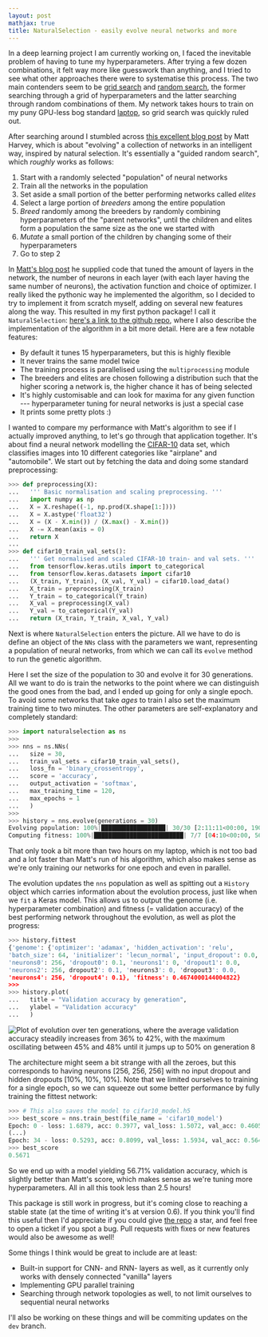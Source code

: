 ```yaml
---
layout: post
mathjax: true
title: NaturalSelection - easily evolve neural networks and more
---
```


In a deep learning project I am currently working on, I faced the inevitable problem of having to tune my hyperparameters. After trying a few dozen combinations, it felt way more like guesswork than anything, and I tried to see what other approaches there were to systematise this process. The two main contenders seem to be [grid search](https://en.wikipedia.org/wiki/Hyperparameter_optimization#Grid_search) and [random search](https://en.wikipedia.org/wiki/Random_search), the former searching through a grid of hyperparameters and the latter searching through random combinations of them. My network takes hours to train on my puny GPU-less bog standard [laptop](https://www.lenovo.com/gb/en/laptops/thinkpad/s-series/s440/), so grid search was quickly ruled out.

After searching around I stumbled across [this excellent blog post](https://blog.coast.ai/lets-evolve-a-neural-network-with-a-genetic-algorithm-code-included-8809bece164) by Matt Harvey, which is about "evolving" a collection of networks in an intelligent way, inspired by natural selection. It's essentially a "guided random search", which *roughly* works as follows:

1. Start with a randomly selected "population" of neural networks
2. Train all the networks in the population
3. Set aside a small portion of the better performing networks called *elites*
4. Select a large portion of *breeders* among the entire population
5. *Breed* randomly among the breeders by randomly combining hyperparameters of the "parent networks", until the children and elites form a population the same size as the one we started with
6. *Mutate* a small portion of the children by changing some of their hyperparameters
7. Go to step 2

In [Matt's blog post](https://blog.coast.ai/lets-evolve-a-neural-network-with-a-genetic-algorithm-code-included-8809bece164) he supplied code that tuned the amount of layers in the network, the number of neurons in each layer (with each layer having the same number of neurons), the activation function and choice of optimizer. I really liked the pythonic way he implemented the algorithm, so I decided to try to implement it from scratch myself, adding on several new features along the way. This resulted in my first python package! I call it `NaturalSelection`: [here's a link to the github repo](https://github.com/saattrupdan/naturalselection), where I also describe the implementation of the algorithm in a bit more detail. Here are a few notable features:

* By default it tunes 15 hyperparameters, but this is highly flexible
* It never trains the same model twice
* The training process is parallelised using the `multiprocessing` module
* The breeders and elites are chosen following a distribution such that the higher scoring a network is, the higher chance it has of being selected
* It's highly customisable and can look for maxima for any given function --- hyperparameter tuning for neural networks is just a special case
* It prints some pretty plots :)

I wanted to compare my performance with Matt's algorithm to see if I actually improved anything, to let's go through that application together. It's about find a neural network modelling the [CIFAR-10](https://www.cs.toronto.edu/~kriz/cifar.html) data set, which classifies images into 10 different categories like "airplane" and "automobile". We start out by fetching the data and doing some standard preprocessing:

```python
>>> def preprocessing(X):
...   ''' Basic normalisation and scaling preprocessing. '''
...   import numpy as np
...   X = X.reshape((-1, np.prod(X.shape[1:])))
...   X = X.astype('float32')
...   X = (X - X.min()) / (X.max() - X.min())
...   X -= X.mean(axis = 0)
...   return X
...   
>>> def cifar10_train_val_sets():
...   ''' Get normalised and scaled CIFAR-10 train- and val sets. '''
...   from tensorflow.keras.utils import to_categorical
...   from tensorflow.keras.datasets import cifar10
...   (X_train, Y_train), (X_val, Y_val) = cifar10.load_data()
...   X_train = preprocessing(X_train)
...   Y_train = to_categorical(Y_train)
...   X_val = preprocessing(X_val)
...   Y_val = to_categorical(Y_val)
...   return (X_train, Y_train, X_val, Y_val)
```

Next is where `NaturalSelection` enters the picture. All we have to do is define an object of the `NNs` class with the parameters we want, representing a population of neural networks, from which we can call its `evolve` method to run the genetic algorithm.

Here I set the size of the population to 30 and evolve it for 30 generations. All we want to do is train the networks to the point where we can distinguish the good ones from the bad, and I ended up going for only a single epoch. To avoid some networks that take *ages* to train I also set the maximum training time to two minutes. The other parameters are self-explanatory and completely standard:

```python
>>> import naturalselection as ns
>>>
>>> nns = ns.NNs(
...   size = 30,
...   train_val_sets = cifar10_train_val_sets(),
...   loss_fn = 'binary_crossentropy',
...   score = 'accuracy',
...   output_activation = 'softmax',
...   max_training_time = 120,
...   max_epochs = 1
...   )
>>> 
>>> history = nns.evolve(generations = 30)
Evolving population: 100%|██████████████████| 30/30 [2:11:11<00:00, 190.63s/it]
Computing fitness: 100%|█████████████████████████| 7/7 [04:10<00:00, 56.28s/it]
```

That only took a bit more than two hours on my laptop, which is not too bad and a lot faster than Matt's run of his algorithm, which also makes sense as we're only training our networks for one epoch and even in parallel.

The evolution updates the `nns` population as well as spitting out a `History` object which carries information about the evolution process, just like when we `fit` a Keras model. This allows us to output the genome (i.e. hyperparameter combination) and fitness (= validation accuracy) of the best performing network throughout the evolution, as well as plot the progress:

```python
>>> history.fittest
{'genome': {'optimizer': 'adamax', 'hidden_activation': 'relu',
'batch_size': 64, 'initializer': 'lecun_normal', 'input_dropout': 0.0,
'neurons0': 256, 'dropout0': 0.1, 'neurons1': 0, 'dropout1': 0.0,
'neurons2': 256, dropout2': 0.1, 'neurons3': 0, 'dropout3': 0.0,
'neurons4': 256, 'dropout4': 0.1}, 'fitness': 0.4674000144004822}
>>> 
>>> history.plot(
...   title = "Validation accuracy by generation",
...   ylabel = "Validation accuracy"
...   )
```

![Plot of evolution over ten generations, where the average validation accuracy steadily increases from 36% to 42%, with the maximum oscillating between 45% and 48% until it jumps up to 50% on generation 8](https://filedn.com/lRBwPhPxgV74tO0rDoe8SpH/naturalselection_data/cifar10_plot.png)

The architecture might seem a bit strange with all the zeroes, but this corresponds to having neurons [256, 256, 256] with no input dropout and hidden dropouts [10%, 10%, 10%]. Note that we limited ourselves to training for a single epoch, so we can squeeze out some better performance by fully training the fittest network:

```python
>>> # This also saves the model to cifar10_model.h5
>>> best_score = nns.train_best(file_name = 'cifar10_model')
Epoch: 0 - loss: 1.6879, acc: 0.3977, val_loss: 1.5072, val_acc: 0.4605: 100%|██████████| 50000/50000 [00:15<00:00, 958.74it/s]
(...)
Epoch: 34 - loss: 0.5293, acc: 0.8099, val_loss: 1.5934, val_acc: 0.5641: 100%|██████████| 50000/50000 [00:16<00:00, 82.02it/s]
>>> best_score
0.5671
```

So we end up with a model yielding 56.71% validation accuracy, which is slightly better than Matt's score, which makes sense as we're tuning more hyperparameters. All in all this took less than 2.5 hours!

This package is still work in progress, but it's coming close to reaching a stable state (at the time of writing it's at version 0.6). If you think you'll find this useful then I'd appreciate if you could give [the repo](https://github.com/saattrupdan/naturalselection) a star, and feel free to open a ticket if you spot a bug. Pull requests with fixes or new features would also be awesome as well!

Some things I think would be great to include are at least:
* Built-in support for CNN- and RNN- layers as well, as it currently only works with densely connected "vanilla" layers
* Implementing GPU parallel training
* Searching through network topologies as well, to not limit ourselves to sequential neural networks

I'll also be working on these things and will be commiting updates on the `dev` branch.
